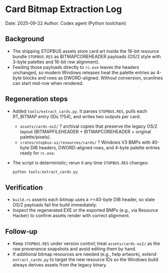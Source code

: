 # Card Bitmap Extraction Log

Date: 2025-09-22
Author: Codex agent (Python toolchain)

## Background

- The shipping STOPBUS assets store card art inside the 16-bit resource bundle
  `STOPBUS.RES` as BITMAPCOREHEADER payloads (OS/2 style with 3-byte palettes and
  16-bit row alignment).
- Feeding those payloads directly to `rc.exe` leaves the headers unchanged, so
  modern Windows releases treat the palette entries as 4-byte blocks and rows as
  DWORD-aligned. Without conversion, scanlines can start mid-row when rendered.

## Regeneration steps

- Added `tools/extract_cards.py`. It parses `STOPBUS.RES`, pulls each RT_BITMAP
  entry (IDs 1?54), and writes two outputs per card:
  - `assets/cards-os2/` ? archival copies that preserve the legacy OS/2 layout
    (BITMAPFILEHEADER + BITMAPCOREHEADER + original palette/pixels).
  - `crates/stopbus-ui/resources/cards/` ? Windows V3 BMPs with 40-byte DIB
    headers, DWORD-aligned rows, and 4-byte palette entries ready for `rc.exe`.
- The script is deterministic; rerun it any time `STOPBUS.RES` changes:

  ```powershell
  python tools/extract_cards.py
  ```

## Verification

- `build.rs` asserts each bitmap uses a >=40-byte DIB header, so stale OS/2
  payloads fail the build immediately.
- Inspect the regenerated EXE or the exported BMPs (e.g., via Resource Hacker) to
  confirm assets render with correct alignment.

## Follow-up

- Keep `STOPBUS.RES` under version control; treat `assets/cards-os2/` as the raw
  provenance snapshots and avoid editing them by hand.
- If additional bitmap resources are needed (e.g., help artwork), extend
  `extract_cards.py` to target the new resource IDs so the Windows build always
  derives assets from the legacy binary.
